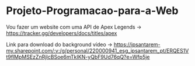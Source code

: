 # Projeto-Programacao-para-a-Web

Vou fazer um website com uma API de Apex Legends -> https://tracker.gg/developers/docs/titles/apex

Link para download do background vídeo -> https://ipsantarem-my.sharepoint.com/:v:/g/personal/220000941_esg_ipsantarem_pt/ERQES1Vt9flMpMSEzZnRjIcBSoe6mTkIKN-yQbF9Ud76qQ?e=Wfp5je
